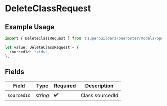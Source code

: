# DeleteClassRequest

## Example Usage

```typescript
import { DeleteClassRequest } from "@superbuilders/oneroster/models/operations";

let value: DeleteClassRequest = {
  sourcedId: "<id>",
};
```

## Fields

| Field              | Type               | Required           | Description        |
| ------------------ | ------------------ | ------------------ | ------------------ |
| `sourcedId`        | *string*           | :heavy_check_mark: | Class sourcedId    |